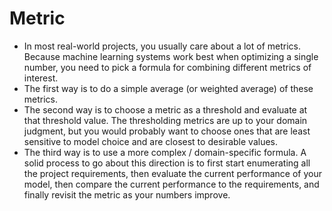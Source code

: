 # Metric

* In most real-world projects, you usually care about a lot of metrics. Because machine learning systems work best when optimizing a single number, you need to pick a formula for combining different metrics of interest.
* The first way is to do a simple average (or weighted average) of these metrics.
* The second way is to choose a metric as a threshold and evaluate at that threshold value. The thresholding metrics are up to your domain judgment, but you would probably want to choose ones that are least sensitive to model choice and are closest to desirable values.
* The third way is to use a more complex / domain-specific formula. A solid process to go about this direction is to first start enumerating all the project requirements, then evaluate the current performance of your model, then compare the current performance to the requirements, and finally revisit the metric as your numbers improve.